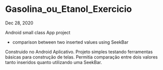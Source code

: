 # Gasolina_ou_Etanol_Exercicio
Dec 28, 2020

Android small class App project
- comparison between two inserted values using SeekBar
  
Construido no Android Aplicativo.
Projeto simples testando ferramentas básicas para construção de telas.
Permitia comparação entre dois valores tanto inseridos quanto utilizando uma SeekBar.
